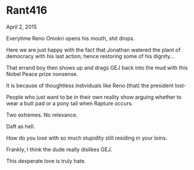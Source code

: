 # Rant416


April 2, 2015

Everytime Reno Omokri opens his mouth, shit drops. 

Here we are just happy with the fact that Jonathan watered the plant of democracy with his last action; hence restoring some of his dignity...

That errand boy then shows up and drags GEJ back into the mud with this Nobel Peace prize nonsense. 

It is because of thoughtless individuals like Reno (that) the president lost-

People who just want to be in their own reality show arguing whether to wear a butt pad or a pony tail when Rapture occurs.

Two extremes. No relevance. 

Daft as hell.

How do you lose with so much stupidity still residing in your loins.

Frankly, I think the dude really dislikes GEJ. 

This desperate love is truly hate.